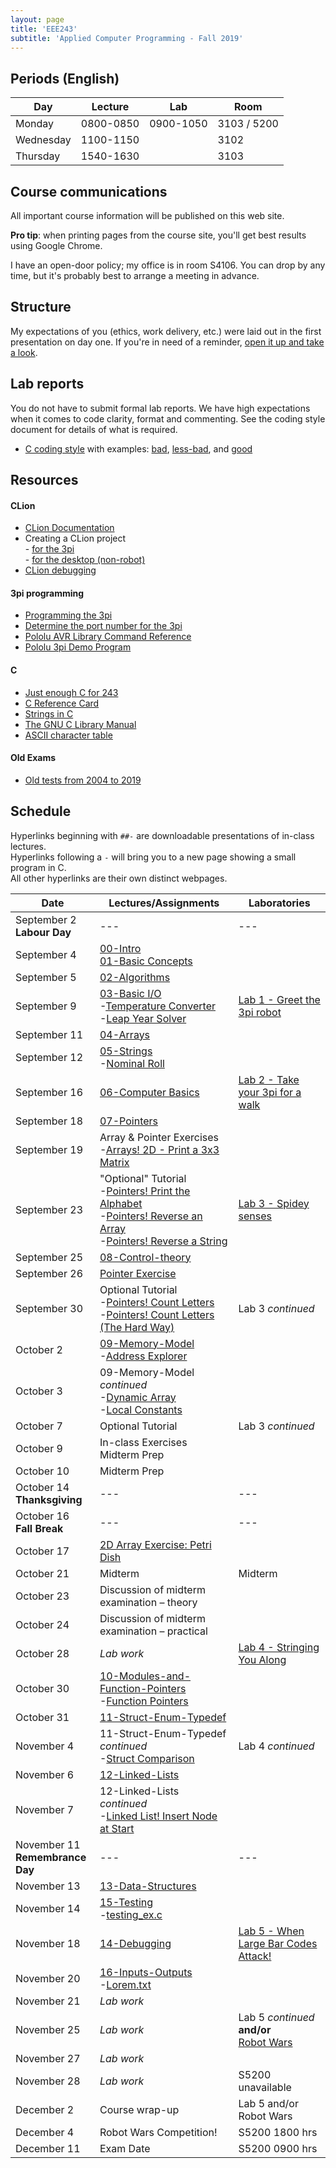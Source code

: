 ```yaml
---
layout: page
title: 'EEE243'
subtitle: 'Applied Computer Programming - Fall 2019'
---
```


## Periods (English)

|Day|Lecture|Lab|Room|
|---|---|---|---|
|Monday |0800-0850|0900-1050|3103 / 5200|
|Wednesday|1100-1150||3102|
|Thursday|1540-1630||3103|

## Course communications

All important course information will be published on this web site.

**Pro tip**: when printing pages from the course site, you'll get best results using Google Chrome.

I have an open-door policy; my office is in room S4106. You can drop by any time, but it's probably best to arrange a meeting in advance.


## Structure

My expectations of you (ethics, work delivery, etc.) were laid out in the first presentation on day one. If you're in need of a reminder, [open it up and take a look](../EEE243/#schedule).


## Lab reports

You do not have to submit formal lab reports. We have high expectations when it comes to code clarity, format and commenting. See the coding style document for details of what is required.
- [C coding style](/Resources/coding-style/) with examples: [bad](/Resources/coding-style/example-bad), [less-bad](/Resources/coding-style/example-less-bad), and [good](/Resources/coding-style/example-good)

## Resources
#### CLion

- [CLion Documentation](https://www.jetbrains.com/help/clion/meet-clion.html)
- Creating a CLion project<br>- [for the 3pi](project-3pi)<br>- [for the desktop (non-robot)](project-plain)
- [CLion debugging](clion-debugging)


#### 3pi programming

- [Programming the 3pi](load-3pi)
- [Determine the port number for the 3pi](config-win)
- [Pololu AVR Library Command Reference](http://www.pololu.com/docs/0J18)
- [Pololu 3pi Demo Program](https://raw.githubusercontent.com/pololu/libpololu-avr/master/examples_templates/3pi-demo-program/test.c)


#### C

- [Just enough C for 243](enough-c.pdf)
- [C Reference Card](http://www.math.brown.edu/~jhs/ReferenceCards/CRefCard.v2.2.pdf)
- [Strings in C](Labs/Lab4/strings/)
- [The GNU C Library Manual](http://www.gnu.org/software/libc/manual/html_node/index.html)
- [ASCII character table](ascii)

#### Old Exams

- [Old tests from 2004 to 2019](Exams/)

## Schedule
Hyperlinks beginning with `##-` are downloadable presentations of in-class lectures. <br>Hyperlinks following a `-` will bring you to a new page showing a small program in C. <br>All other hyperlinks are their own distinct webpages. 

| Date   | Lectures/Assignments                                  | Laboratories                                                     |
|---------|-------------------------------------------|----------------------------------------------------------|
|September 2<br><b>Labour Day</b>|---|---|
|September 4|[00-Intro](./Lectures/00-Introduction.pptx)<br>[01-Basic Concepts](./Lectures/01-Basic-Concepts.pptx)||
|September 5|[02-Algorithms](./Lectures/02-Algorithms.pptx)||
|September 9|[03-Basic I/O](./Lectures/03-I_O-base.pptx)<br>-[Temperature Converter](./Lectures/03-Solutions/temp_converter.c)<br>-[Leap Year Solver](./Lectures/03-Solutions/leap_year.c)|[Lab 1 - Greet the 3pi robot](./Labs/Lab1)|
|September 11|[04-Arrays](./Lectures/04-Arrays.pptx)||
|September 12|[05-Strings](./Lectures/05-Strings.pptx)<br>-[Nominal Roll](./Lectures/05-Solutions/nominal_roll.c)||
|September 16|[06-Computer Basics](./Lectures/06-Computer-Basic.pptx)|[Lab 2 - Take your 3pi for a walk](./Labs/Lab2)|
|September 18|[07-Pointers](./Lectures/07-Pointers.pptx)||
|September 19|Array & Pointer Exercises<br>-[Arrays! 2D - Print a 3x3 Matrix](./Lectures/07-Solutions/Arrays_2D-Print-3x3.c)||
|September 23|"Optional" Tutorial<br>-[Pointers! Print the Alphabet](./Lectures/07-Solutions/Pointers_Alphabet.c)<br>-[Pointers! Reverse an Array](./Lectures/07-Solutions/Pointers_Reverse-Order.c)<br>-[Pointers! Reverse a String](./Lectures/07-Solutions/Pointers_Reverse-String.c)|[Lab 3 - Spidey senses](./Labs/Lab3)|
|September 25|[08-Control-theory](./Lectures/08-Control-theory.pptx)||
|September 26|[Pointer Exercise](./Exercises/Pointer_Exercise/)||
|September 30|Optional Tutorial<br>-[Pointers! Count Letters](./Lectures/07-Solutions/Pointers_Count-Letters.c)<br>-[Pointers! Count Letters (The Hard Way)](./Lectures/07-Solutions/Pointers_Count-Letters-The-Hard-Way.c)|Lab 3 <i>continued</i>|
|October 2|[09-Memory-Model](./Lectures/09-Memory-Model.pptx)<br>-[Address Explorer](./Lectures/09-Solutions/address_explorer.c)||
|October 3|09-Memory-Model <i>continued</i><br>-[Dynamic Array](./Lectures/09-Solutions/dynamic_array.c)<br>-[Local Constants](./Lectures/09-Solutions/local_constant.c)||
|October 7|Optional Tutorial|Lab 3 <i>continued</i>|
|October 9|In-class Exercises<br>Midterm Prep||
|October 10|Midterm Prep||
|October 14<br><b>Thanksgiving</b>|---|---|
|October 16<br><b>Fall Break</b>|---|---|
|October 17|[2D Array Exercise: Petri Dish](./Exercises/Petri)||
|October 21|Midterm|Midterm|
|October 23|Discussion of midterm examination – theory|
|October 24|Discussion of midterm examination – practical|
|October 28|<i>Lab work</i>|[Lab 4 - Stringing You Along](./Labs/Lab4)|
|October 30|[10-Modules-and-Function-Pointers](./Lectures/10-Modules-Fct-pointers.pptx)<br>-[Function Pointers](./Lectures/10-Solutions/function_pointer.c)||
|October 31|[11-Struct-Enum-Typedef](./Lectures/11-Struct-Enum-Typedef.pptx)||
|November 4|11-Struct-Enum-Typedef <i>continued</i><br>-[Struct Comparison](./Lectures/11-Solutions/student_struct.c)|Lab 4 <i>continued</i>|
|November 6|[12-Linked-Lists](./Lectures/12-Linked-Lists.pptx)||
|November 7|12-Linked-Lists<i> continued</i><br>-[Linked List! Insert Node at Start](./Lectures/12-Solutions/linked_list.c)||
|November 11<br><b>Remembrance Day</b>|---|---|
|November 13|[13-Data-Structures](./Lectures/13-Data-Structures.pptx)||
|November 14|[15-Testing](./Lectures/15-Testing.pptx)<br>-[testing_ex.c](./Lectures/15-Solutions/testing_ex.c)||
|November 18|[14-Debugging](./Lectures/14-Debugging.pptx)|[Lab 5 - When Large Bar Codes Attack!](./Labs/Lab5)|
|November 20|[16-Inputs-Outputs](./Lectures/16-Inputs-Outputs.pptx)<br>-[Lorem.txt](./Lectures/16-Solutions/lorem.txt)||
|November 21|<i>Lab work</i>||
|November 25|<i>Lab work</i>|Lab 5 <i>continued</i> <b>and/or</b><br>[Robot Wars](./Labs/Lab6)|
|November 27|<i>Lab work</i>||
|November 28|<i>Lab work</i>|S5200 unavailable|
|December 2|Course wrap-up|Lab 5 and/or Robot Wars|
|December 4|Robot Wars Competition!|S5200 1800 hrs|
|December 11|Exam Date|S5200 0900 hrs|
